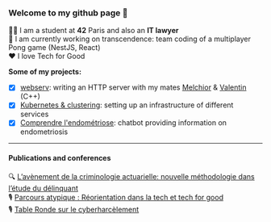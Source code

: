 ### Welcome to my github page 👋

🙋‍♀️ I am a student at __42__ Paris and also an __IT lawyer__ <br />
🏓 I am currently working on transcendence: team coding of a multiplayer Pong game (NestJS, React) <br />
♥️ I love Tech for Good <br />

__Some of my projects:__
- [x] [webserv](https://github.com/JehanneDussert/webserv): writing an HTTP server with my mates [Melchior](https://github.com/mmaj0708) & [Valentin](https://github.com/valentinllpz) (C++)
- [x] [Kubernetes & clustering](https://github.com/JehanneDussert/ft_services): setting up an infrastructure of different services
- [x] [Comprendre l'endométriose](https://www.facebook.com/comprendrelendo): chatbot providing information on endometriosis

---

#### Publications and conferences
🔍 [L’avènement de la criminologie actuarielle: nouvelle méthodologie dans l’étude du délinquant](https://medium.com/ai-for-tomorrow/lav%C3%A8nement-de-la-criminologie-actuarielle-nouvelle-m%C3%A9thodologie-dans-l-%C3%A9tude-du-d%C3%A9linquant-af7007a395a5) <br />
🎙 [Parcours atypique : Réorientation dans la tech et tech for good](https://www.youtube.com/watch?v=zpVCbXXHtXU&t=4s&ab_channel=BeMyApp) <br />
🎙 [Table Ronde sur le cyberharcèlement](https://www.youtube.com/watch?v=9DbSmU_b6RY&t=2062s&ab_channel=SheoTechnology) <br />
